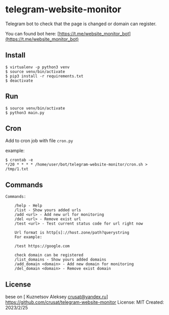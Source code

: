# telegram-website-monitor

Telegram bot to check that the page is changed or domain can register.

You can found bot here: [https://t.me/website_monitor_bot](https://t.me/website_monitor_bot)

## Install

    $ virtualenv -p python3 venv
    $ source venv/bin/activate
    $ pip3 install -r requirements.txt
    $ deactivate

## Run

    $ source venv/bin/activate
    $ python3 main.py

## Cron

Add to cron job with file `cron.py`

example:

    $ crontab -e
    */20 * * * * /home/user/bot/telegram-website-monitor/cron.sh > /tmp/1.txt  


## Commands  

```
Commands:

    /help - Help
    /list - Show yours added urls
    /add <url> - Add new url for monitoring
    /del <url> - Remove exist url
    /test <url> - Test current status code for url right now

    Url format is http[s]://host.zone/path?querystring
    For example:

    /test https://google.com

    check domain can be registered
    /list_domains - Show yours added domains
    /add_domain <domain> - Add new domain for monitoring
    /del_domain <domain> - Remove exist domain
```

## License  

bese on [ Kuznetsov Aleksey <crusat@yandex.ru>] https://github.com/crusat/telegram-website-monitor
License: MIT
Created: 2023/2/25